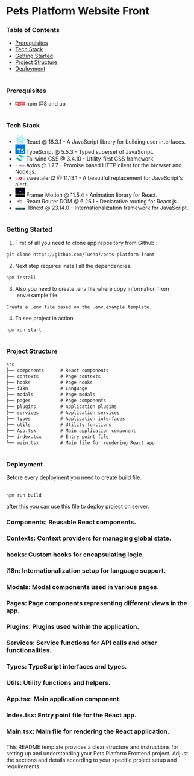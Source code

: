 # Pets Platform Website Front

### Table of Contents

- [Prerequisites](#prerequisites)
- [Tech Stack](#Tecg-Stack)
- [Getting Started](#Getting-Started)
- [Project Structure](#Project-Structure)
- [Deployment](#Deployment)

#

### Prerequisites

- <img src="./readme/npm.png" width="25" style="top: 8px" /> npm @8 and up

#

### Tech Stack

- <img src="./readme/react.png" width="25" style="top: 8px" /> React @ 18.3.1 - A JavaScript library for building user interfaces.
- <img src="./readme/typescript.png" width="25" style="top: 8px" /> TypeScript @ 5.5.3 - Typed superset of JavaScript.
- <img src="./readme/tailwind.png" width="25" style="top: 8px" /> Tailwind CSS @ 3.4.10 - Utility-first CSS framework.
- <img src="./readme/axios.png" width="25" style="top: 8px" /> Axios @ 1.7.7 - Promise based HTTP client for the browser and Node.js.
- <img src="./readme/sweetalert.png" width="25" style="top: 8px" /> sweetalert2 @ 11.13.1 - A beautiful replacement for JavaScript's alert.
- <img src="./readme/framer-motion.jpeg" width="25" style="top: 8px" /> Framer Motion @ 11.5.4 - Animation library for React.
- <img src="./readme/react-router.png" width="25" style="top: 8px" /> React Router DOM @ 6.26.1 - Declarative routing for React.js.
- <img src="./readme/i18n.png" width="25" style="top: 8px" /> i18next @ 23.14.0 - Internationalization framework for JavaScript.

#

### Getting Started

1. First of all you need to clone app repository from Github :

```
git clone https://github.com/Tusho7/pets-platform-front
```

2. Next step requires install all the dependencies.

```
npm install
```

3. Also you need to create .env file where copy information from .env.example file

```
Create a .env file based on the .env.example template.
```

4. To see project in action

```
npm run start
```

#

### Project Structure

```
src
├── components      # React components
├── contexts        # Page contexts
├── hooks           # Page hooks
├── i18n            # Language
├── modals          # Page modals
├── pages           # Page components
├── plugins         # Application plugins
├── services        # Application services
├── types           # Application interfaces
├── utils           # Utility functions
├── App.tsx         # Main application component
├── index.tsx       # Entry point file
└── main.tsx        # Main file for rendering React app
```

#

### Deployment

Before every deployment you need to create build file.

```

npm run build

```

after this you can use this file to deploy project on server.

### Components: Reusable React components.

### Contexts: Context providers for managing global state.

### hooks: Custom hooks for encapsulating logic.

### i18n: Internationalization setup for language support.

### Modals: Modal components used in various pages.

### Pages: Page components representing different views in the app.

### Plugins: Plugins used within the application.

### Services: Service functions for API calls and other functionalities.

### Types: TypeScript interfaces and types.

### Utils: Utility functions and helpers.

### App.tsx: Main application component.

### Index.tsx: Entry point file for the React app.

### Main.tsx: Main file for rendering the React application.

###

This README template provides a clear structure and instructions for setting up and understanding your Pets Platform Frontend project. Adjust the sections and details according to your specific project setup and requirements.
